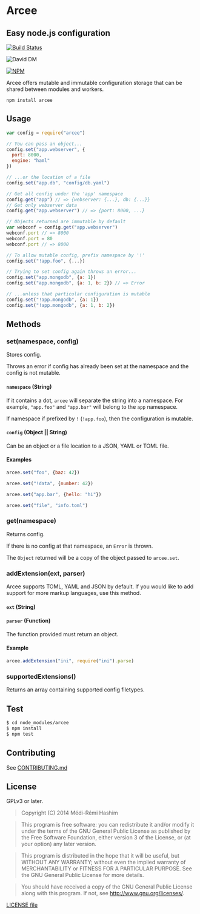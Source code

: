 # Arcee
Easy node.js configuration
---

[![Build Status](https://travis-ci.org/medimatrix/arcee.svg?branch=master)](https://travis-ci.org/medimatrix/arcee)

![David DM](https://david-dm.org/medimatrix/arcee.svg)

[![NPM](https://nodei.co/npm/arcee.png?compact=true)](https://nodei.co/npm/arcee/)

Arcee offers mutable and immutable configuration storage that can be shared
between modules and workers.

`npm install arcee`

## Usage

```js
var config = require("arcee")

// You can pass an object...
config.set("app.webserver", {
  port: 8000,
  engine: "haml"
})

// ...or the location of a file
config.set("app.db", "config/db.yaml")

// Get all config under the 'app' namespace
config.get("app") // => {webserver: {...}, db: {...}}
// Get only webserver data
config.get("app.webserver") // => {port: 8000, ...}

// Objects returned are immutable by default
var webconf = config.get("app.webserver")
webconf.port // => 8000
webconf.port = 80
webconf.port // => 8000

// To allow mutable config, prefix namespace by '!'
config.set("!app.foo", {...})

// Trying to set config again throws an error...
config.set("app.mongodb", {a: 1})
config.set("app.mongodb", {a: 1, b: 2}) // => Error

// ...unless that particular configuration is mutable
config.set("!app.mongodb", {a: 1})
config.set("!app.mongodb", {a: 1, b: 2})
```

## Methods

### set(namespace, config)
Stores config.

Throws an error if config has already been set at the namespace and the config
is not mutable.

#### `namespace` (String)
If it contains a dot, `arcee` will separate the string
into a namespace. For example, `"app.foo"` and `"app.bar"` will belong to the
`app` namespace.

If namespace if prefixed by `!` (`!app.foo`), then the configuration is mutable.

#### `config` (Object || String)
Can be an object or a file location to a JSON, YAML or TOML file.

#### Examples

```js
arcee.set("foo", {baz: 42})

arcee.set("!data", {number: 42})

arcee.set("app.bar", {hello: "hi"})

arcee.set("file", "info.toml")
```

### get(namespace)
Returns config.

If there is no config at that namespace, an `Error` is thrown.

The `Object` returned will be a copy of the object passed to `arcee.set`.

### addExtension(ext, parser)
Arcee supports TOML, YAML and JSON by default. If you would like to add support
for more markup languages, use this method.

#### `ext` (String)

#### `parser` (Function)
The function provided must return an object.

#### Example

```js
arcee.addExtension("ini", require("ini").parse)
```

### supportedExtensions()
Returns an array containing supported config filetypes.

## Test

```sh
$ cd node_modules/arcee
$ npm install
$ npm test
```

## Contributing

See [CONTRIBUTING.md](CONTRIBUTING.md)

## License
GPLv3 or later.

> Copyright (C) 2014 Médi-Rémi Hashim

> This program is free software: you can redistribute it and/or modify
> it under the terms of the GNU General Public License as published by
> the Free Software Foundation, either version 3 of the License, or
> (at your option) any later version.

> This program is distributed in the hope that it will be useful,
> but WITHOUT ANY WARRANTY; without even the implied warranty of
> MERCHANTABILITY or FITNESS FOR A PARTICULAR PURPOSE.  See the
> GNU General Public License for more details.

> You should have received a copy of the GNU General Public License
> along with this program.  If not, see <http://www.gnu.org/licenses/>.

[LICENSE file](LICENSE)
